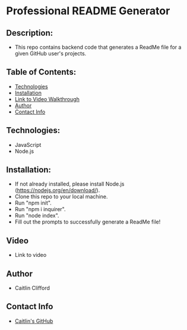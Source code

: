 # Professional README Generator

## Description:
* This repo contains backend code that generates a ReadMe file for a given GitHub user's projects.

## Table of Contents:
* [Technologies](#technologies)
* [Installation](#installation)
* [Link to Video Walkthrough](#video)
* [Author](#author)
* [Contact Info](#contact-info)

## Technologies:
* JavaScript
* Node.js

## Installation:
* If not already installed, please install Node.js (https://nodejs.org/en/download/).
* Clone this repo to your local machine.
* Run "npm init".
* Run "npm i inquirer".
* Run "node index".
* Fill out the prompts to successfully generate a ReadMe file!

## Video
* Link to video

## Author
* Caitlin Clifford

## Contact Info
* [Caitlin's GitHub](https://github.com/cmc496)

